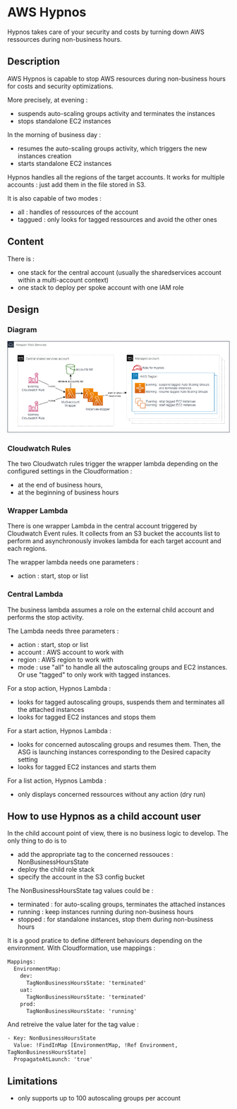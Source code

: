 # AWS Hypnos

Hypnos takes care of your security and costs by turning down AWS ressources during non-business hours.

## Description

AWS Hypnos is capable to stop AWS resources during non-business hours for costs and security optimizations.

More precisely, at evening :
- suspends auto-scaling groups activity and terminates the instances
- stops standalone EC2 instances

In the morning of business day :
- resumes the auto-scaling groups activity, which triggers the new instances creation
- starts standalone EC2 instances 

Hypnos handles all the regions of the target accounts. It works for multiple accounts : just add them in the file stored in S3.

It is also capable of two modes :
- all : handles of ressources of the account
- taggued : only looks for tagged ressources and avoid the other ones 

## Content

There is :
- one stack for the central account (usually the sharedservices account within a multi-account context)
- one stack to deploy per spoke account with one IAM role

## Design

### Diagram
![Hypnos Diagram](images/hypnos-diagram.png)

### Cloudwatch Rules

The two Cloudwatch rules trigger the wrapper lambda depending on the configured settings in the Cloudformation :
- at the end of business hours,
- at the beginning of business hours

### Wrapper Lambda

There is one wrapper Lambda in the central account triggered by Cloudwatch Event rules. It collects from an S3 bucket the accounts list to perform and asynchronously invokes lambda for each target account and each regions.

The wrapper lambda needs one parameters :
- action : start, stop or list

### Central Lambda

The business lambda assumes a role on the external child account and performs the stop activity.

The Lambda needs three parameters :
- action : start, stop or list
- account : AWS account to work with
- region : AWS region to work with
- mode : use "all" to handle all the autoscaling groups and EC2 instances. Or use "tagged" to only work with tagged instances.

For a stop action, Hypnos Lambda :
- looks for tagged autoscaling groups, suspends them and terminates all the attached instances
- looks for tagged EC2 instances and stops them

For a start action, Hypnos Lambda :
- looks for concerned autoscaling groups and resumes them. Then, the ASG is launching instances corresponding to the Desired capacity setting
- looks for tagged EC2 instances and starts them

For a list action, Hypnos Lambda :
- only displays concerned ressources without any action (dry run)

## How to use Hypnos as a child account user

In the child account point of view, there is no business logic to develop. The only thing to do is to 
- add the appropriate tag to the concerned ressouces : NonBusinessHoursState 
- deploy the child role stack
- specify the account in the S3 config bucket

The NonBusinessHoursState tag values could be :
- terminated : for auto-scaling groups, terminates the attached instances
- running : keep instances running during non-business hours
- stopped : for standalone instances, stop them during non-business hours

It is a good pratice to define different behaviours depending on the environment. With Cloudformation, use mappings :

```
Mappings:
  EnvironmentMap:
    dev:
      TagNonBusinessHoursState: 'terminated'
    uat:
      TagNonBusinessHoursState: 'terminated'
    prod:
      TagNonBusinessHoursState: 'running'
```

And retreive the value later for the tag value :

```
- Key: NonBusinessHoursState
  Value: !FindInMap [EnvironmentMap, !Ref Environment, TagNonBusinessHoursState]
  PropagateAtLaunch: 'true'
```

## Limitations

- only supports up to 100 autoscaling groups per account

